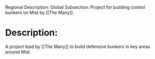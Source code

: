 Regional Description: Global
Subsection: Project for building control bunkers on Mist by [[The Many]]. 
# Description:
A project lead by [[The Many]] to build defensive bunkers in key areas around Mist. 